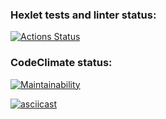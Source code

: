 ### Hexlet tests and linter status:
[![Actions Status](https://github.com/polinagv/frontend-project-lvl1/workflows/hexlet-check/badge.svg)](https://github.com/polinagv/frontend-project-lvl1/actions)

### CodeClimate status:
[![Maintainability](https://api.codeclimate.com/v1/badges/0ede5f217055d1a1faa4/maintainability)](https://codeclimate.com/github/polinagv/frontend-project-lvl1/maintainability)

[![asciicast](https://asciinema.org/a/ZqUajxIl5pv9tvH6iRZPx5G7e.svg)](https://asciinema.org/a/ZqUajxIl5pv9tvH6iRZPx5G7e)
